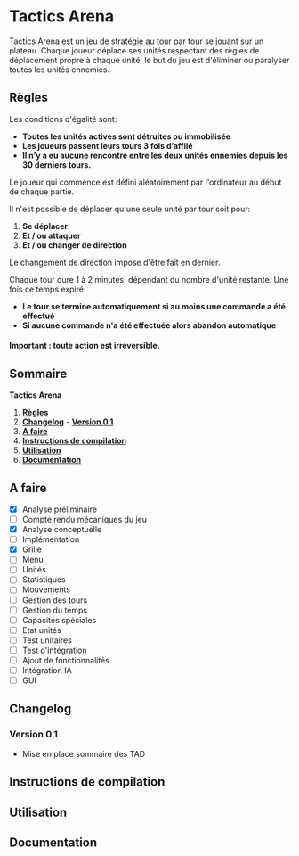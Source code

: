 # Tactics Arena

Tactics Arena est un jeu de stratégie au tour par tour se jouant sur un plateau.
Chaque joueur déplace ses unités respectant des règles de déplacement propre à chaque unité, le but du jeu est d'éliminer ou paralyser toutes les unités ennemies.

## Règles


Les conditions d'égalité sont:

  - **Toutes les unités actives sont détruites ou immobilisée**
  - **Les joueurs passent leurs tours 3 fois d’affilé**
  - **Il n’y a eu aucune rencontre entre les deux unités ennemies depuis les 30 derniers tours.**
  

Le joueur qui commence est défini aléatoirement par l'ordinateur au début de chaque partie.

 Il n'est possible de déplacer qu'une seule unité par tour soit pour:
  
  1.  **Se déplacer**
  2.  **Et / ou attaquer**
  3.  **Et / ou changer de direction**

Le changement de direction impose d'être fait en dernier.

Chaque tour dure 1 à 2 minutes, dépendant du nombre d'unité restante.
Une fois ce temps expiré:
  - **Le tour se termine automatiquement si au moins une commande a été effectué**
  - **Si aucune commande n'a été effectuée alors abandon automatique**

#### Important : toute action est irréversible.


## Sommaire
   **Tactics Arena**

   1. **[Règles](#règles)**
   2. **[Changelog](#changelog)**
     - **[Version 0.1](#version-01)**
   3. **[A faire](#a-faire)**
   4. **[Instructions de compilation](#instructions-de-compilation)**
   5. **[Utilisation](#utilisation)**
   6. **[Documentation](#documentation)**

## A faire
 
 - [x] Analyse préliminaire
 - [ ] Compte rendu mécaniques du jeu
 - [x] Analyse conceptuelle
 - [ ] Implémentation
  - [x] Grille
  - [ ] Menu
  - [ ] Unités
  - [ ] Statistiques
  - [ ] Mouvements
  - [ ] Gestion des tours
  - [ ] Gestion du temps
  - [ ] Capacités spéciales
  - [ ] Etat unités
 - [ ] Test unitaires
 - [ ] Test d'intégration
 - [ ] Ajout de fonctionnalités
  - [ ] Intégration IA
  - [ ] GUI

## Changelog

### Version 0.1

 - Mise en place sommaire des TAD

## Instructions de compilation


## Utilisation


## Documentation